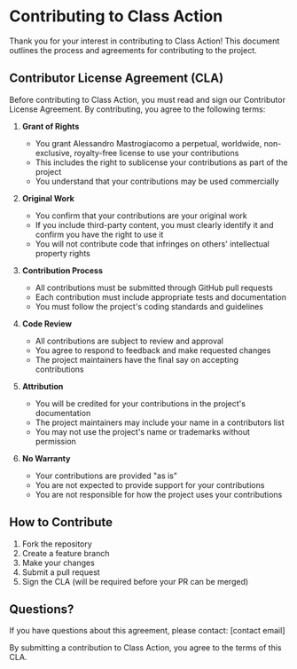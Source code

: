 # Contributing to Class Action

Thank you for your interest in contributing to Class Action! This document outlines the process and agreements for contributing to the project.

## Contributor License Agreement (CLA)

Before contributing to Class Action, you must read and sign our Contributor License Agreement. By contributing, you agree to the following terms:

1. **Grant of Rights**
   - You grant Alessandro Mastrogiacomo a perpetual, worldwide, non-exclusive, royalty-free license to use your contributions
   - This includes the right to sublicense your contributions as part of the project
   - You understand that your contributions may be used commercially

2. **Original Work**
   - You confirm that your contributions are your original work
   - If you include third-party content, you must clearly identify it and confirm you have the right to use it
   - You will not contribute code that infringes on others' intellectual property rights

3. **Contribution Process**
   - All contributions must be submitted through GitHub pull requests
   - Each contribution must include appropriate tests and documentation
   - You must follow the project's coding standards and guidelines

4. **Code Review**
   - All contributions are subject to review and approval
   - You agree to respond to feedback and make requested changes
   - The project maintainers have the final say on accepting contributions

5. **Attribution**
   - You will be credited for your contributions in the project's documentation
   - The project maintainers may include your name in a contributors list
   - You may not use the project's name or trademarks without permission

6. **No Warranty**
   - Your contributions are provided "as is"
   - You are not expected to provide support for your contributions
   - You are not responsible for how the project uses your contributions

## How to Contribute

1. Fork the repository
2. Create a feature branch
3. Make your changes
4. Submit a pull request
5. Sign the CLA (will be required before your PR can be merged)

## Questions?

If you have questions about this agreement, please contact: [contact email]

By submitting a contribution to Class Action, you agree to the terms of this CLA. 